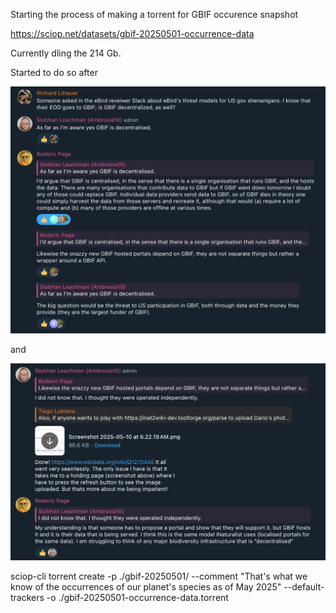 
Starting the process of making a torrent for GBIF occurence snapshot

https://sciop.net/datasets/gbif-20250501-occurrence-data

Currently dling the 214 Gb.

Started to do so after 

![](/assets/images/2025-05-09-22-07-47.png)

and 

![](/assets/images/2025-05-09-22-07-04.png)

sciop-cli torrent create -p ./gbif-20250501/ --comment "That's what we know of the occurrences of our planet's species as of May 2025" --default-trackers -o ./gbif-20250501-occurrence-data.torrent
